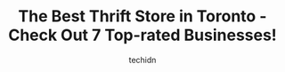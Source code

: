 ---
layout: ampstory
image: https://i0.wp.com/www.auto.or.id/wp-content/uploads/2023/06/ysms-double-take-thrift-store-0-toronto-1686321916.jpeg?resize=640,853
author: techidn
featured: false
description: Toronto, Ontario, Canada is a haven for Thrift Store enthusiasts, boasting an impressive array of 7 top-notch establishments. Whether youre a seasoned connoisseur or simply curious to explo
title: The Best Thrift Store in Toronto - Check Out 7 Top-rated Businesses!
cover:
   title: The Best Thrift Store in Toronto - Check Out 7 Top-rated Businesses!
   subtitle: AUTO.OR.ID
   background: https://www.auto.or.id/wp-content/uploads/2023/06/ysms-double-take-thrift-store-0-toronto-1686321916.jpeg

pages: 
 - layout: thirds
   top: <h1>#1 Value Village</h1>
   bottom: "<p>One of the value villages locations that we can find almost all the stuffs for a house.. i found a huge collection of cloths for men, women and for kids.. you can also fi</p>"
   background: https://www.auto.or.id/wp-content/uploads/2023/06/ysms-double-take-thrift-store-1-toronto-1686321917.jpeg
   backgroundblur: true
 - layout: thirds
   top: <h1>#2 Value Village</h1>
   bottom: "<p>924 Queen St E, Toronto, ON M4M 1J5, Canada</p>"
   background: https://www.auto.or.id/wp-content/uploads/2023/06/ysms-double-take-thrift-store-2-toronto-1686321917.jpeg
   cta:
      link: https://www.auto.or.id/the-best-thrift-store-in-toronto-check-out-7-top-rated-businesses/
      text: The Best Thrift Store in Toronto - Check Out 7 Top-rated Businesses!
 - layout: thirds
   top: <h1>#3 Value Village</h1>
   bottom: "<p>2119 Danforth Ave, Toronto, ON M4C 1J9, Canada</p>"
   background: https://images.unsplash.com/photo-1610566062594-fe61d8f17c71?ixlib=rb-4.0.3&ixid=MnwxMjA3fDB8MHxwaG90by1wYWdlfHx8fGVufDB8fHx8&auto=format&fit=crop&w=640&h=853&q=80
   cta:
      link: https://www.auto.or.id/the-best-thrift-store-in-toronto-check-out-7-top-rated-businesses/
      text: The Best Thrift Store in Toronto - Check Out 7 Top-rated Businesses!
 - layout: thirds
   top: <h1>#4 YSMs Double Take Thrift Store</h1>
   bottom: "<p>310 Gerrard St E, Toronto, ON M5A 2G7, Canada</p>"
   background: https://images.unsplash.com/photo-1577696467903-bee9f5ee9fe9?ixlib=rb-4.0.3&ixid=MnwxMjA3fDB8MHxwaG90by1wYWdlfHx8fGVufDB8fHx8&auto=format&fit=crop&w=640&h=853&q=80
   cta:
      link: https://www.auto.or.id/the-best-thrift-store-in-toronto-check-out-7-top-rated-businesses/
      text: The Best Thrift Store in Toronto - Check Out 7 Top-rated Businesses!
 - layout: thirds
   top: <h1>#5 The Salvation Army Thrift Store</h1>
   bottom: "<p>665 St Clair Ave W, Toronto, ON M6C 1A7, Canada</p>"
   background: https://images.unsplash.com/photo-1618157176697-1bdb104f2896?ixlib=rb-4.0.3&ixid=MnwxMjA3fDB8MHxwaG90by1wYWdlfHx8fGVufDB8fHx8&auto=format&fit=crop&w=640&h=853&q=80
   cta:
      link: https://www.auto.or.id/the-best-thrift-store-in-toronto-check-out-7-top-rated-businesses/
      text: The Best Thrift Store in Toronto - Check Out 7 Top-rated Businesses!
 - layout: thirds
   top: <h1>#6 The Salvation Army Thrift Store</h1>
   bottom: "<p>1675 Jane St, Toronto, ON M9N 1A1, Canada</p>"
   background: https://images.unsplash.com/photo-1636325780255-4159d2801864?ixlib=rb-4.0.3&ixid=MnwxMjA3fDB8MHxwaG90by1wYWdlfHx8fGVufDB8fHx8&auto=format&fit=crop&w=640&h=853&q=80
   cta:
      link: https://www.auto.or.id/the-best-thrift-store-in-toronto-check-out-7-top-rated-businesses/
      text: The Best Thrift Store in Toronto - Check Out 7 Top-rated Businesses!
 - layout: thirds
   top: <h1>#7 The Salvation Army Thrift Store</h1>
   bottom: "<p>1219 Bloor St W, Toronto, ON M6H 1N6, Canada</p>"
   background: https://images.unsplash.com/photo-1615238359019-c8de4242e083?ixlib=rb-4.0.3&ixid=MnwxMjA3fDB8MHxwaG90by1wYWdlfHx8fGVufDB8fHx8&auto=format&fit=crop&w=640&h=853&q=80
   cta:
      link: https://www.auto.or.id/the-best-thrift-store-in-toronto-check-out-7-top-rated-businesses/
      text: The Best Thrift Store in Toronto - Check Out 7 Top-rated Businesses!
 - layout: thirds
   middle: Continue reading...
   background: https://images.unsplash.com/photo-1574786577759-aebe09a843c6?ixlib=rb-4.0.3&ixid=MnwxMjA3fDB8MHxwaG90by1wYWdlfHx8fGVufDB8fHx8&auto=format&fit=crop&w=640&h=853&q=80
   cta:
      link: https://www.auto.or.id/the-best-thrift-store-in-toronto-check-out-7-top-rated-businesses/
      text: The Best Thrift Store in Toronto - Check Out 7 Top-rated Businesses!

---
